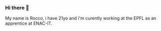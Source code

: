 ### Hi there 👋

My name is Rocco, i have 21yo and i'm curently working at the EPFL as an apprentice at ENAC-IT.

<!--
**Roccom14/Roccom14** is a ✨ _special_ ✨ repository because its `README.md` (this file) appears on your GitHub profile.

Here are some ideas to get you started:

- 🔭 I’m currently working on ...
- 🌱 I’m currently learning ...
- 👯 I’m looking to collaborate on ...
- 🤔 I’m looking for help with ...
- 💬 Ask me about ...
- 📫 How to reach me: ...
- 😄 Pronouns: ...
- ⚡ Fun fact: ...
-->


<!--START_SECTION:waka-->

<!--name: Waka Readme

<!--on:
  schedule:
    # Runs at 12am IST
    - cron: '30 18 * * *'

<!--jobs:
  update-readme:
    name: Update Readme with Metrics
    runs-on: ubuntu-latest
    steps:
      - uses: anmol098/waka-readme-stats@master
        with:
          WAKATIME_API_KEY: ${{ secrets.WAKATIME_API_KEY }}
          GH_TOKEN: ${{ secrets.GH_TOKEN }}

<!--END_SECTION:waka-->
